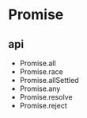 # Promise

## api

- Promise.all
- Promise.race
- Promise.allSettled
- Promise.any
- Promise.resolve
- Promise.reject
